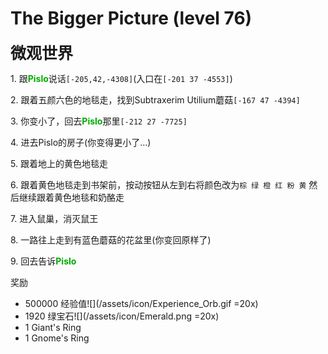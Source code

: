 # The Bigger Picture (level 76)
<span style="font-size: 25px;">**微观世界**</span>

<span class="stage-index">1.</span> 跟<font color=00AA00>**Pislo**</font>说话`[-205,42,-4308]`(入口在`[-201 37 -4553]`)

<span class="stage-index">2.</span> 跟着五颜六色的地毯走，找到Subtraxerim Utilium蘑菇`[-167 47 -4394]`

<span class="stage-index">3.</span> 你变小了，回去<font color=00AA00>**Pislo**</font>那里`[-212 27 -7725]`

<span class="stage-index">4.</span> 进去Pislo的房子(你变得更小了...)

<span class="stage-index">5.</span> 跟着地上的黄色地毯走

<span class="stage-index">6.</span> 跟着黄色地毯走到书架前，按动按钮从左到右将颜色改为`棕 绿 橙 红 粉 黄`
然后继续跟着黄色地毯和奶酪走

<span class="stage-index">7.</span> 进入鼠巢，消灭鼠王

<span class="stage-index">8.</span> 一路往上走到有蓝色蘑菇的花盆里(你变回原样了)

<span class="stage-index">9.</span> 回去告诉<font color=00AA00>**Pislo**</font>

奖励
+ 500000 经验值![](/assets/icon/Experience_Orb.gif =20x)
+ 1920 绿宝石![](/assets/icon/Emerald.png =20x)
+ 1 Giant's Ring
+ 1 Gnome's Ring